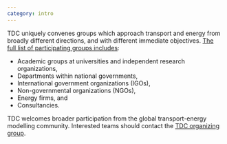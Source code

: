```yaml
---
category: intro
---
```


TDC uniquely convenes groups which approach transport and energy from broadly different directions, and with different immediate objectives. [The full list of participating groups includes](https://google.com):

- Academic groups at universities and independent research organizations,
- Departments within national governments,
- International government organizations (IGOs),
- Non-governmental organizations (NGOs),
- Energy firms, and
- Consultancies.

TDC welcomes broader participation from the global transport-energy modelling community. Interested teams should contact the [TDC organizing group](https://google.com).
